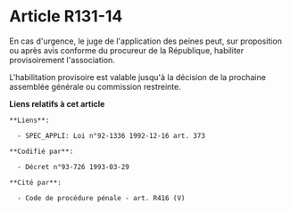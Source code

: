 # Article R131-14

En cas d'urgence, le juge de l'application des peines peut, sur proposition ou après avis conforme du procureur de la
République, habiliter provisoirement l'association.

L'habilitation provisoire est valable jusqu'à la décision de la prochaine assemblée générale ou commission restreinte.

**Liens relatifs à cet article**

	**Liens**:

	  - SPEC_APPLI: Loi n°92-1336 1992-12-16 art. 373

	**Codifié par**:

	  - Décret n°93-726 1993-03-29

	**Cité par**:

	  - Code de procédure pénale - art. R416 (V)
